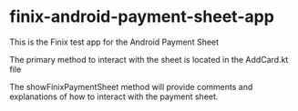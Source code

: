 # finix-android-payment-sheet-app

This is the Finix test app for the Android Payment Sheet

The primary method to interact with the sheet is located in the AddCard.kt file

The showFinixPaymentSheet method will provide comments and explanations of how to interact with the payment sheet.


